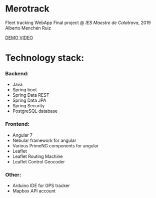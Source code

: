 # Merotrack
Fleet tracking WebApp
Final project @ *IES Maestre de Calatrava*, 2019
Alberto Menchén Ruiz

[DEMO VIDEO](https://drive.google.com/file/d/1-AHN0oYK-R7Ww952cVysdSEwwJiVyqIa/view?usp=sharing)

# Technology stack:
### Backend:
- Java
- Spring boot
- Spring Data REST
- Spring Data JPA
- Spring Security
- PostgreSQL database 

### Frontend:
- Angular 7
- Nebular framework for angular
- Various PrimeNG components for angular
- Leaflet
- Leaflet Routing Machine
- Leaflet Control Geocoder

### Other:
- Arduino IDE for GPS tracker
- Mapbox API account
